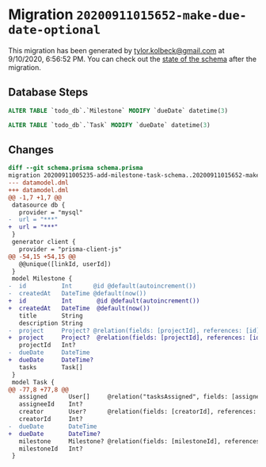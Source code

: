 # Migration `20200911015652-make-due-date-optional`

This migration has been generated by tylor.kolbeck@gmail.com at 9/10/2020, 6:56:52 PM.
You can check out the [state of the schema](./schema.prisma) after the migration.

## Database Steps

```sql
ALTER TABLE `todo_db`.`Milestone` MODIFY `dueDate` datetime(3)

ALTER TABLE `todo_db`.`Task` MODIFY `dueDate` datetime(3)
```

## Changes

```diff
diff --git schema.prisma schema.prisma
migration 20200911005235-add-milestone-task-schema..20200911015652-make-due-date-optional
--- datamodel.dml
+++ datamodel.dml
@@ -1,7 +1,7 @@
 datasource db {
   provider = "mysql"
-  url = "***"
+  url = "***"
 }
 generator client {
   provider = "prisma-client-js"
@@ -54,15 +54,15 @@
   @@unique([linkId, userId])
 }
 model Milestone {
-  id          Int      @id @default(autoincrement())
-  createdAt   DateTime @default(now())
+  id          Int       @id @default(autoincrement())
+  createdAt   DateTime  @default(now())
   title       String
   description String
-  project     Project? @relation(fields: [projectId], references: [id])
+  project     Project?  @relation(fields: [projectId], references: [id])
   projectId   Int?
-  dueDate     DateTime
+  dueDate     DateTime?
   tasks       Task[]
 }
 model Task {
@@ -77,8 +77,8 @@
   assigned      User[]     @relation("tasksAssigned", fields: [assigneeId], references: [id])
   assigneeId    Int?
   creator       User?      @relation(fields: [creatorId], references: [id])
   creatorId     Int?
-  dueDate       DateTime
+  dueDate       DateTime?
   milestone     Milestone? @relation(fields: [milestoneId], references: [id])
   milestoneId   Int?
 }
```


